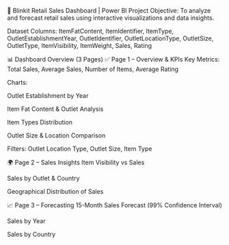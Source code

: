 🛒 Blinkit Retail Sales Dashboard | Power BI Project
Objective:
To analyze and forecast retail sales using interactive visualizations and data insights.

Dataset Columns:
ItemFatContent, ItemIdentifier, ItemType, OutletEstablishmentYear, OutletIdentifier, OutletLocationType, OutletSize, OutletType, ItemVisibility, ItemWeight, Sales, Rating

📊 Dashboard Overview (3 Pages)
✅ Page 1 – Overview & KPIs
Key Metrics: Total Sales, Average Sales, Number of Items, Average Rating

Charts:

Outlet Establishment by Year

Item Fat Content & Outlet Analysis

Item Types Distribution

Outlet Size & Location Comparison

Filters: Outlet Location Type, Outlet Size, Item Type

🌍 Page 2 – Sales Insights
Item Visibility vs Sales

Sales by Outlet & Country

Geographical Distribution of Sales

📈 Page 3 – Forecasting
15-Month Sales Forecast (99% Confidence Interval)

Sales by Year

Sales by Country

